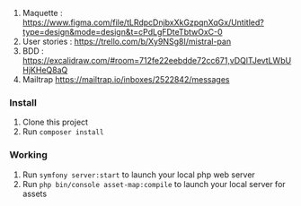 1. Maquette : https://www.figma.com/file/tLRdpcDnjbxXkGzpqnXqGx/Untitled?type=design&mode=design&t=cPdLgFDteTbtwOxC-0
2. User stories : https://trello.com/b/Xy9NSg8I/mistral-pan
3. BDD : https://excalidraw.com/#room=712fe22eebdde72cc671,vDQlTJevtLWbUHjKHeQ8aQ
4. Mailtrap https://mailtrap.io/inboxes/2522842/messages


### Install

1. Clone this project
2. Run `composer install`

### Working

1. Run `symfony server:start` to launch your local php web server
2. Run `php bin/console asset-map:compile` to launch your local server for assets

